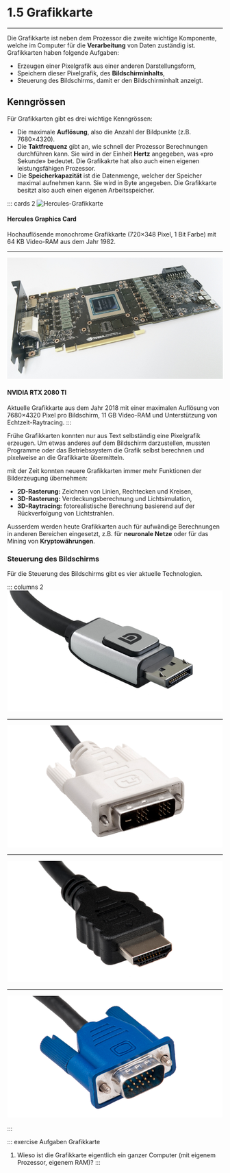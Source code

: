 # 1.5 Grafikkarte
---

Die Grafikkarte ist neben dem Prozessor die zweite wichtige Komponente, welche im Computer für die **Verarbeitung** von Daten zuständig ist. Grafikkarten haben folgende Aufgaben:

- Erzeugen einer Pixelgrafik aus einer anderen Darstellungsform,
- Speichern dieser Pixelgrafik, des **Bildschirminhalts**,
- Steuerung des Bildschirms, damit er den Bildschirminhalt anzeigt.


## Kenngrössen

Für Grafikkarten gibt es drei wichtige Kenngrössen:

- Die maximale **Auflösung**, also die Anzahl der Bildpunkte (z.B. 7680×4320).
- Die **Taktfrequenz** gibt an, wie schnell der Prozessor Berechnungen durchführen kann. Sie wird in der Einheit **Hertz** angegeben, was «pro Sekunde» bedeutet. Die Grafikakrte hat also auch einen eigenen leistungsfähigen Prozessor.
- Die **Speicherkapazität** ist die Datenmenge, welcher der Speicher maximal aufnehmen kann. Sie wird in Byte angegeben. Die Grafikkarte besitzt also auch einen eigenen Arbeitsspeicher.


::: cards 2
![Hercules-Grafikkarte](./hercules.png)
#### Hercules Graphics Card
Hochauflösende monochrome Grafikkarte (720×348 Pixel, 1 Bit Farbe) mit 64 KB Video-RAM aus dem Jahr 1982.

***
![NVIDIA RTX 2080 TI-Grafikkarte](./nvidia-rtx-2080-ti.jpg)
#### NVIDIA RTX 2080 TI
Aktuelle Grafikkarte aus dem Jahr 2018 mit einer maximalen Auflösung von 7680×4320 Pixel pro Bildschirm, 11 GB Video-RAM und Unterstützung von Echtzeit-Raytracing.
:::

Frühe Grafikkarten konnten nur aus Text selbständig eine Pixelgrafik erzeugen. Um etwas anderes auf dem Bildschirm darzustellen, mussten Programme oder das Betriebssystem die Grafik selbst berechnen und pixelweise an die Grafikkarte übermitteln.

mit der Zeit konnten neuere Grafikkarten immer mehr Funktionen der Bilderzeugung übernehmen:

- **2D-Rasterung:** Zeichnen von Linien, Rechtecken und Kreisen,
- **3D-Rasterung:** Verdeckungsberechnung und Lichtsimulation,
- **3D-Raytracing:** fotorealistische Berechnung basierend auf der Rückverfolgung von Lichtstrahlen.

Ausserdem werden heute Grafikkarten auch für aufwändige Berechnungen in anderen Bereichen eingesetzt, z.B. für **neuronale Netze** oder für das Mining von **Kryptowährungen**.

### Steuerung des Bildschirms

Für die Steuerung des Bildschirms gibt es vier aktuelle Technologien.

::: columns 2
![Display Port (DP) ©](./dp.png)

***
![Digital Visual Interface (DVI) ©](./dvi.png)

***
![High-Definition Multimedia Interface (HDMI) ©](./hdmi.png)

***
![Video Graphics Array (VGA) ©](./vga.png)

:::

::: exercise Aufgaben Grafikkarte
1. Wieso ist die Grafikkarte eigentlich ein ganzer Computer (mit eigenem Prozessor, eigenem RAM)?
:::
